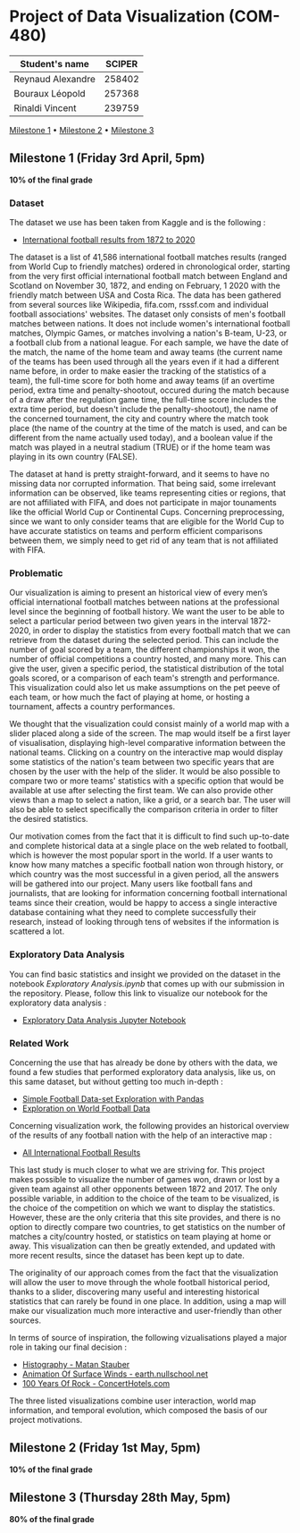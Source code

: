# Project of Data Visualization (COM-480)

| Student's name | SCIPER |
| -------------- | ------ |
| Reynaud Alexandre | 258402 |
| Bouraux Léopold | 257368 |
| Rinaldi Vincent | 239759 |

[Milestone 1](#milestone-1-friday-3rd-april-5pm) • [Milestone 2](#milestone-2-friday-1st-may-5pm) • [Milestone 3](#milestone-3-thursday-28th-may-5pm)

## Milestone 1 (Friday 3rd April, 5pm)

**10% of the final grade**

### Dataset

The dataset we use has been taken from Kaggle and is the following : 
- [International football results from 1872 to 2020](https://www.kaggle.com/martj42/international-football-results-from-1872-to-2017)

The dataset is a list of 41,586 international football matches results (ranged from World Cup to friendly matches) ordered in chronological order, 
starting from the very first official international football match between England and Scotland on November 30, 1872, and ending on February, 1 2020 with 
the friendly match between USA and Costa Rica. The data has been gathered from several sources like Wikipedia, fifa.com, rsssf.com and individual football 
associations' websites. The dataset only consists of men's football matches between nations. It does not include women's international football matches, 
Olympic Games, or matches involving a nation's B-team, U-23, or a football club from a national league. For each sample, we have the date of the match, 
the name of the home team and away teams (the current name of the teams has been used through all the years even if it had a different name before, in order 
to make easier the tracking of the statistics of a team), the full-time score for both home and away teams (if an overtime period, extra time and penalty-shootout, 
occured during the match because of a draw after the regulation game time, the full-time score includes the extra time period, but doesn't include the penalty-shootout), 
the name of the concerned tournament, the city and country where the match took place (the name of the country at the time of the match is used, and can be different 
from the name actually used today), and a boolean value if the match was played in a neutral stadium (TRUE) or if the home team was playing in its own country (FALSE).

The dataset at hand is pretty straight-forward, and it seems to have no missing data nor corrupted information. That being said, some irrelevant information can be 
observed, like teams representing cities or regions, that are not affiliated with FIFA, and does not participate in major tounaments like the official World Cup or 
Continental Cups. Concerning preprocessing, since we want to only consider teams that are eligible for the World Cup to have accurate statistics on teams and perform 
efficient comparisons between them, we simply need to get rid of any team that is not affiliated with FIFA.

### Problematic

Our visualization is aiming to present an historical view of every men’s official international football matches between nations at the professional level since the 
beginning of football history. We want the user to be able to select a particular period between two given years in the interval 1872-2020, in order to display the 
statistics from every football match that we can retrieve from the dataset during the selected period. This can include the number of goal scored by a team, the different 
championships it won, the number of official competitions a country hosted, and many more. This can give the user, given a specific period, the statistical distribution 
of the total goals scored, or a comparison of each team's strength and performance. This visualization could also let us make assumptions on the pet peeve of each team, 
or how much the fact of playing at home, or hosting a tournament, affects a country performances.

We thought that the visualization could consist mainly of a world map with a slider placed along a side of the screen. The map would itself be a first layer of visualisation, displaying high-level comparative information between the national teams. Clicking on a country on the interactive map would 
display some statistics of the nation's team between two specific years that are chosen by the user with the help of the slider. It would be also possible to compare two 
or more teams' statistics with a specific option that would be available at use after selecting the first team. We can also provide other views than a map to select a nation, 
like a grid, or a search bar. The user will also be able to select specifically the comparison criteria in order to filter the desired statistics.

Our motivation comes from the fact that it is difficult to find such up-to-date and complete historical data at a single place on the web related to football, which is 
however the most popular sport in the world. If a user wants to know how many matches a specific football nation won through history, or which country was the most successful 
in a given period, all the answers will be gathered into our project. Many users like football fans and journalists, that are looking for information 
concerning football international teams since their creation, would be happy to access a single interactive database containing what they need to complete successfully their research, 
instead of looking through tens of websites if the information is scattered a lot.

### Exploratory Data Analysis

You can find basic statistics and insight we provided on the dataset in the notebook *Exploratory Analysis.ipynb* that comes up with our submission in the repository.
Please, follow this link to visualize our notebook for the exploratory data analysis : 
- [Exploratory Data Analysis Jupyter Notebook](https://nbviewer.jupyter.org/github/com-480-data-visualization/com-480-project-le-kfc/blob/master/Exploratory%20Data%20Analysis.ipynb)

### Related Work

Concerning the use that has already be done by others with the data, we found a few studies that performed exploratory data analysis, like us, on this same dataset, 
but without getting too much in-depth :
- [Simple Football Data-set Exploration with Pandas](https://towardsdatascience.com/simple-football-data-set-exploration-with-pandas-60a2bc56bd5a)
- [Exploration on World Football Data](https://www.kaggle.com/microtang/exploration-on-world-football-data)

Concerning visualization work, the following provides an historical overview of the results of any football nation with the help of an interactive map :
- [All International Football Results](https://public.tableau.com/profile/kakuna#!/vizhome/AllFootballResults/Overview)

This last study is much closer to what we are striving for. This project makes possible to visualize the number of games won, drawn or lost by a given team against all other 
opponents between 1872 and 2017. The only possible variable, in addition to the choice of the team to be visualized, is the choice of the competition on which we want to
display the statistics. However, these are the only criteria that this site provides, and there is no option to directly compare two countries, to get statistics on the number
of matches a city/country hosted, or statistics on team playing at home or away. This visualization can then be greatly extended, and updated with more recent results, since 
the dataset has been kept up to date.

The originality of our approach comes from the fact that the visualization will allow the user to move through the whole football historical period, thanks to a slider, discovering many useful and interesting historical statistics that can rarely be found in one place. 
In addition, using a map will make our visualization much more interactive and user-friendly than other sources.

In terms of source of inspiration, the following vizualisations played a major role in taking our final decision :
- [Histography - Matan Stauber](https://histography.io/)
- [Animation Of Surface Winds - earth.nullschool.net](https://earth.nullschool.net/)
- [100 Years Of Rock - ConcertHotels.com](https://www.concerthotels.com/100-years-of-rock/)

The three listed visualizations combine user interaction, world map information, and temporal evolution, which composed the basis of our project motivations.


## Milestone 2 (Friday 1st May, 5pm)

**10% of the final grade**




## Milestone 3 (Thursday 28th May, 5pm)

**80% of the final grade**

